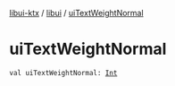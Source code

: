 [libui-ktx](../index.md) / [libui](index.md) / [uiTextWeightNormal](./ui-text-weight-normal.md)

# uiTextWeightNormal

`val uiTextWeightNormal: `[`Int`](https://kotlinlang.org/api/latest/jvm/stdlib/kotlin/-int/index.html)